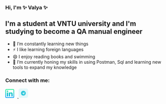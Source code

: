 ### Hi, I'm ✨ Valya ✨

## I'm a student at VNTU university and I'm studying to become a QA manual engineer

- 🌱 I’m constantly learning new things
- ⚡ I like learning foreign languages  
- 😄 I enjoy reading books and swimming
- 🔭 I’m currently honing my skills in using Postman, Sql and learning new tools to expand my knowledge

### Connect with me:

<div>
  <a href="https://www.linkedin.com/in/valentyna-skirska-a119a0244" target="_blank">
    <img src="linkedin.png" alt="LinkedIn" width="28" height="28" style="margin-right: 10px;">
  </a>
  

  <a href="https://t.me/pingValentiny" target="_blank">
    <img src="telegram.png" alt="Telegram" width="30" height="30" style="margin-right: 10px;">
  </a>



</div>

<br />
<br />



